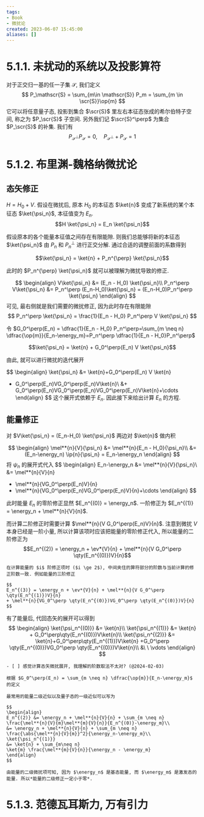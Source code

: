 ```yaml
---
tags:
- Book
- 微扰论
created: 2023-06-07 15:45:00
aliases: []
---
```


# 5.1.1. 未扰动的系统以及投影算符




对于正交归一基的任一子集 $\mathscr{S}$, 我们定义
$$
P_\mathscr{S} = \sum_{m\in \mathscr{S}} P_m
= \sum_{m \in \scr{S}}\op{m}
$$
它可以将任意量子态, 投影到集合 $\scr{S}$ 里左右本征态张成的希尔伯特子空间, 称之为 $P_\scr{S}$ 子空间. 另外我们记 $\scr{S}^\perp$ 为集合 $P_\scr{S}$ 的补集. 我们有
$$P_{\mathscr{S}^{\perp}}P_\mathscr{S} = 0,
\quad P_{\mathscr{S}^{\perp}}+P_\mathscr{S}=1$$

# 5.1.2. 布里渊-魏格纳微扰论

## 态矢修正

$H = H_0 + V$. 假设在微扰后, 原本 $H_0$ 的本征态 $\ket{n}$ 变成了新系统的某个本征态 $\ket{\psi_n}$, 本征值变为 $E_n$.
$$H \ket{\psi_n} = E_n \ket{\psi_n}$$

假设原本的各个能量本征值之间存在有限能隙. 则我们总能够将新的本征态 $\ket{\psi_n}$ 由 $P_n$ 和 $P_n^\perp$ 进行正交分解. 通过合适的调整前面的系数得到

$$\ket{\psi_n} = \ket{n} + P_n^{\perp} \ket{\psi_n}$$

此时的 $P_n^{\perp} \ket{\psi_n}$ 就可以被理解为微扰导致的修正.

$$
\begin{align}
V\ket{\psi_n} &= (E_n - H_0) \ket{\psi_n}\\
P_n^\perp V\ket{\psi_n} &= P_n^\perp (E_n-H_0)\ket{\psi_n} = (E_n-H_0)P_n^\perp \ket{\psi_n}
\end{align}
$$
可见, 最右侧就是我们需要的微扰修正, 因为此时存在有限能隙
$$
P_n^\perp \ket{\psi_n} = \frac{1}{E_n - H_0} P_n^\perp V \ket{\psi_n}
$$

令 $G_0^\perp(E_n) = \dfrac{1}{E_n - H_0} P_n^\perp=\sum_{m \neq n} \dfrac{\op{m}}{E_n-\energy_m}=P_n^\perp \dfrac{1}{E_n - H_0}P_n^\perp$

$$\ket{\psi_n} = \ket{n} + G_0^\perp(E_n) V \ket{\psi_n}$$

由此, 就可以进行微扰的迭代展开

$$
\begin{align}
\ket{\psi_n} &= \ket{n}+G_0^\perp(E_n) V \ket{n}
+ G_0^\perp(E_n)VG_0^\perp(E_n)V\ket{n}\\
&+ G_0^\perp(E_n)VG_0^\perp(E_n)VG_0^\perp(E_n)V\ket{n}+\cdots
\end{align}
$$
这个展开式依赖于 $E_n$. 因此接下来给出计算 $E_n$ 的方程.

## 能量修正

对 $V\ket{\psi_n} = (E_n-H_0) \ket{\psi_n}$ 两边对 $\ket{n}$ 做内积

$$
\begin{align}
\mel**{n}{V}{\psi_n} &= \mel**{n}{E_n - H_0}{\psi_n}\\
&= (E_n-\energy_n) \ip{n}{\psi_n} = E_n-\energy_n
\end{align}
$$
将 $\psi_n$ 的展开式代入
$$
\begin{align}
E_n-\energy_n &= \mel**{n}{V}{\psi_n}\\
&= \mel**{n}{V}{n}
+ \mel**{n}{VG_0^\perp(E_n)V}{n}
+ \mel**{n}{VG_0^\perp(E_n)VG_0^\perp(E_n)V}{n}+\cdots
\end{align}
$$

此时能量 $E_n$ 的零阶修正显然 $E_n^{(0)} = \energy_n$. 一阶修正为 $E_n^{(1)} = \energy_n + \mel**{n}{V}{n}$.

而计算二阶修正时需要计算 $\mel**{n}{V G_0^\perp(E_n)V}{n}$. 注意到微扰 $V$ 本身已经是一阶小量, 所以计算该项时应该把能量的零阶修正代入, 所以能量的二阶修正为
$$E_n^{(2)} = \energy_n + \ev*{V}{n} + \mel**{n}{V G_0^\perp \qty(E_n^{(0)})V}{n}$$

```ad-note
在计算能量的 $i$ 阶修正项时 ($i \ge 2$), 中间夹住的算符部分的阶数与当前计算的修正阶数一致. 例如能量的三阶修正

$$
E_n^{(3)} = \energy_n + \ev*{V}{n} + \mel**{n}{V G_0^\perp \qty(E_n^{(1)})V}{n}
+ \mel**{n}{VG_0^\perp \qty(E_n^{(0)})VG_0^\perp \qty(E_n^{(0)})V}{n}
$$
```

有了能量后, 代回态矢的展开可以得到
$$
\begin{align}
\ket{\psi_n^{(0)}} &= \ket{n}\\
\ket{\psi_n^{(1)}} &= \ket{n} + G_0^\perp\qty(E_n^{(0)})V\ket{n}\\
\ket{\psi_n^{(2)}} &= \ket{n}+G_0^\perp\qty(E_n^{(1)})V\ket{n}
+G_0^\perp \qty(E_n^{(0)})VG_0^\perp \qty(E_n^{(0)})V\ket{n}\\
&\ \ \vdots
\end{align}
$$

```ad-todo
- [ ] 感觉计算态矢微扰展开, 我理解的阶数取法不太对? (@2024-02-03)
```

```ad-summary
根据 $G_0^\perp(E_n) = \sum_{m \neq n} \dfrac{\op{m}}{E_n-\energy_m}$ 的定义

最常用的能量二级近似以及量子态的一级近似可以写为

$$
\begin{align}
E_n^{(2)} &= \energy_n + \mel**{n}{V}{n} + \sum_{m \neq n}
\frac{\mel**{n}{V}{m}\mel**{m}{V}{n}}{E_n^{(0)}-\energy_m}\\
&= \energy_n + \mel**{n}{V}{n} + \sum_{m \neq n}
\frac{\abs{\mel**{n}{V}{m}}^2}{\energy_n-\energy_m}\\
\ket{\psi_n^{(1)}}
&= \ket{n} + \sum_{m\neq n}
\ket{m} \frac{\mel**{m}{V}{n}}{\energy_n - \energy_m}
\end{align}
$$

由能量的二级微扰项可知, 因为 $\energy_n$ 是基态能量, 而 $\energy_m$ 是激发态的能量. 所以*能量的二级修正一定小于零*.
```


# 5.1.3. 范德瓦耳斯力, 万有引力
